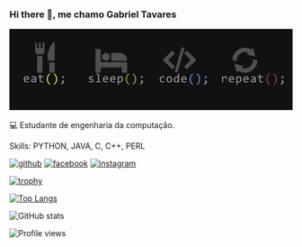 ### Hi there 👋, me chamo Gabriel Tavares
![](https://github.com/gabzin/gabzin/blob/main/x.png?raw=true)

:computer: Estudante de engenharia da computação.

Skills: PYTHON, JAVA, C, C++, PERL



[<img src='https://cdn.jsdelivr.net/npm/simple-icons@3.0.1/icons/github.svg' alt='github' height='40'>](https://github.com/gabzin)  [<img src='https://cdn.jsdelivr.net/npm/simple-icons@3.0.1/icons/facebook.svg' alt='facebook' height='40'>](https://www.facebook.com/bielzintav)  [<img src='https://cdn.jsdelivr.net/npm/simple-icons@3.0.1/icons/instagram.svg' alt='instagram' height='40'>](https://www.instagram.com/gabrieltav27/)  

[![trophy](https://github-profile-trophy.vercel.app/?username=gabzin)](https://github.com/ryo-ma/github-profile-trophy)

[![Top Langs](https://github-readme-stats.vercel.app/api/top-langs/?username=gabzin)](https://github.com/anuraghazra/github-readme-stats)

![GitHub stats](https://github-readme-stats.vercel.app/api?username=gabzin&show_icons=true)  

![Profile views](https://gpvc.arturio.dev/gabzin)  
